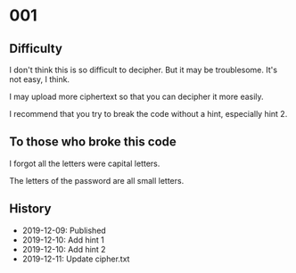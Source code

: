 # 001
## Difficulty
I don't think this is so difficult to decipher.
But it may be troublesome.
It's not easy, I think.

I may upload more ciphertext so that you can decipher it more easily.

I recommend that you try to break the code without a hint,
especially hint 2.

## To those who broke this code
I forgot all the letters were capital letters.

The letters of the password are all small letters.

## History
* 2019-12-09: Published
* 2019-12-10: Add hint 1
* 2019-12-10: Add hint 2
* 2019-12-11: Update cipher.txt
